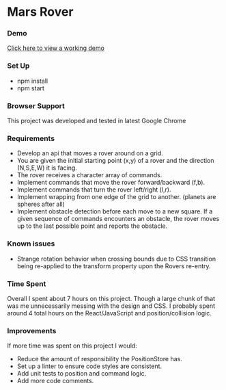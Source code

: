 # Mars Rover

### Demo
[Click here to view a working demo](http://kevinkuchar.com/mars-rover)

### Set Up
- npm install
- npm start

### Browser Support
This project was developed and tested in latest Google Chrome

### Requirements
- Develop an api that moves a rover around on a grid.
- You are given the initial starting point (x,y) of a rover and the direction (N,S,E,W) it is facing.
- The rover receives a character array of commands.
- Implement commands that move the rover forward/backward (f,b).
- Implement commands that turn the rover left/right (l,r).
- Implement wrapping from one edge of the grid to another. (planets are spheres after all)
- Implement obstacle detection before each move to a new square. If a given sequence of commands encounters an obstacle, the rover moves up to the last possible point and reports the obstacle.

### Known issues
- Strange rotation behavior when crossing bounds due to CSS transition being re-applied to the transform property upon the Rovers re-entry.

### Time Spent
Overall I spent about 7 hours on this project. Though a large chunk of that was me unnecessarily messing with the design and CSS. I probably spent around 4 total hours on the React/JavaScript and position/collision logic.

### Improvements
If more time was spent on this project I would:
- Reduce the amount of responsibility the PositionStore has.
- Set up a linter to ensure code styles are consistent.
- Add unit tests to position and command logic.
- Add more code comments.
